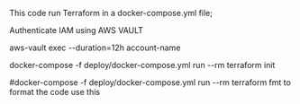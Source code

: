 This code run Terraform in a docker-compose.yml file; 

Authenticate IAM using AWS VAULT

aws-vault exec --duration=12h account-name

docker-compose -f deploy/docker-compose.yml run --rm terraform init



#docker-compose -f deploy/docker-compose.yml run --rm terraform fmt to format the code use this
